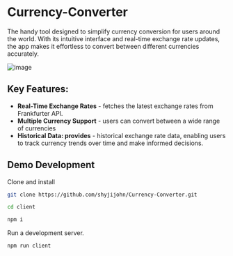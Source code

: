 ﻿# Currency-Converter
The handy tool designed to simplify currency conversion for users around the world. With its intuitive interface and real-time exchange rate updates, the app makes it effortless to convert between different currencies accurately.

![image](https://github.com/shyjijohn/Currency-Converter/assets/106770497/5f45dc62-5941-49eb-8f66-ea176b07890d)

## Key Features:

- **Real-Time Exchange Rates** - fetches the latest exchange rates from Frankfurter API.
- **Multiple Currency Support** - users can convert between a wide range of currencies
- **Historical Data: provides** - historical exchange rate data, enabling users to track currency trends over time and make informed decisions.

## Demo Development

Clone and install

```bash
git clone https://github.com/shyjijohn/Currency-Converter.git

cd client

npm i
```


Run a development server.

```bash
npm run client
```
